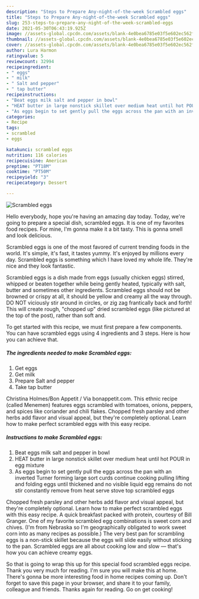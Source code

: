 ```yaml
---
description: "Steps to Prepare Any-night-of-the-week Scrambled eggs"
title: "Steps to Prepare Any-night-of-the-week Scrambled eggs"
slug: 253-steps-to-prepare-any-night-of-the-week-scrambled-eggs
date: 2021-05-30T06:43:19.925Z
image: //assets-global.cpcdn.com/assets/blank-4e0bea6785e03f5e602ec562f230caae08da540cada707380b4fe1bbebba43da.png
thumbnail: //assets-global.cpcdn.com/assets/blank-4e0bea6785e03f5e602ec562f230caae08da540cada707380b4fe1bbebba43da.png
cover: //assets-global.cpcdn.com/assets/blank-4e0bea6785e03f5e602ec562f230caae08da540cada707380b4fe1bbebba43da.png
author: Lura Harmon
ratingvalue: 5
reviewcount: 32994
recipeingredient:
- " eggs"
- " milk"
- " Salt and pepper"
- " tap butter"
recipeinstructions:
- "Beat eggs milk salt and pepper in bowl"
- "HEAT butter in large nonstick skillet over medium heat until hot POUR in egg mixture"
- "As eggs begin to set gently pull the eggs across the pan with an inverted Turner forming large sort curds continue cooking pulling lifting and folding eggs until thickened and no visible liquid egg remains do not stir constantly remove from heat serve stove top scrambled eggs"
categories:
- Recipe
tags:
- scrambled
- eggs

katakunci: scrambled eggs 
nutrition: 116 calories
recipecuisine: American
preptime: "PT18M"
cooktime: "PT50M"
recipeyield: "3"
recipecategory: Dessert

---
```



![Scrambled eggs](//assets-global.cpcdn.com/assets/blank-4e0bea6785e03f5e602ec562f230caae08da540cada707380b4fe1bbebba43da.png)

Hello everybody, hope you're having an amazing day today. Today, we're going to prepare a special dish, scrambled eggs. It is one of my favorites food recipes. For mine, I'm gonna make it a bit tasty. This is gonna smell and look delicious.

Scrambled eggs is one of the most favored of current trending foods in the world. It's simple, it's fast, it tastes yummy. It's enjoyed by millions every day. Scrambled eggs is something which I have loved my whole life. They're nice and they look fantastic.

Scrambled eggs is a dish made from eggs (usually chicken eggs) stirred, whipped or beaten together while being gently heated, typically with salt, butter and sometimes other ingredients. Scrambled eggs should not be browned or crispy at all, it should be yellow and creamy all the way through. DO NOT viciously stir around in circles, or zig zag frantically back and forth! This will create rough, &#34;chopped up&#34; dried scrambled eggs (like pictured at the top of the post), rather than soft and.


To get started with this recipe, we must first prepare a few components. You can have scrambled eggs using 4 ingredients and 3 steps. Here is how you can achieve that.

<!--inarticleads1-->

##### The ingredients needed to make Scrambled eggs:

1. Get  eggs
1. Get  milk
1. Prepare  Salt and pepper
1. Take  tap butter


Christina Holmes/Bon Appetit / Via bonappetit.com. This ethnic recipe (called Menemen) features eggs scrambled with tomatoes, onions, peppers, and spices like coriander and chili flakes. Chopped fresh parsley and other herbs add flavor and visual appeal, but they&#39;re completely optional. Learn how to make perfect scrambled eggs with this easy recipe. 

<!--inarticleads2-->

##### Instructions to make Scrambled eggs:

1. Beat eggs milk salt and pepper in bowl
1. HEAT butter in large nonstick skillet over medium heat until hot POUR in egg mixture
1. As eggs begin to set gently pull the eggs across the pan with an inverted Turner forming large sort curds continue cooking pulling lifting and folding eggs until thickened and no visible liquid egg remains do not stir constantly remove from heat serve stove top scrambled eggs


Chopped fresh parsley and other herbs add flavor and visual appeal, but they&#39;re completely optional. Learn how to make perfect scrambled eggs with this easy recipe. A quick breakfast packed with protein, courtesy of Bill Granger. One of my favorite scrambled egg combinations is sweet corn and chives. (I&#39;m from Nebraska so I&#39;m geographically obligated to work sweet corn into as many recipes as possible.) The very best pan for scrambling eggs is a non-stick skillet because the eggs will slide easily without sticking to the pan. Scrambled eggs are all about cooking low and slow — that&#39;s how you can achieve creamy eggs. 

So that is going to wrap this up for this special food scrambled eggs recipe. Thank you very much for reading. I'm sure you will make this at home. There's gonna be more interesting food in home recipes coming up. Don't forget to save this page in your browser, and share it to your family, colleague and friends. Thanks again for reading. Go on get cooking!

